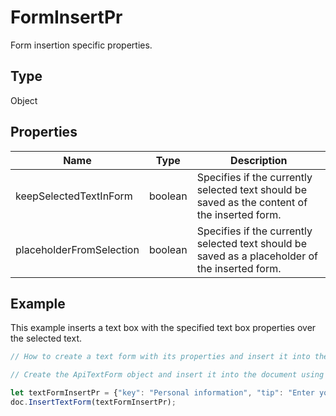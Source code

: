 # FormInsertPr

Form insertion specific properties.

## Type

Object

## Properties

| Name | Type | Description |
| ---- | ---- | ----------- |
| keepSelectedTextInForm | boolean | Specifies if the currently selected text should be saved as the content of the inserted form. |
| placeholderFromSelection | boolean | Specifies if the currently selected text should be saved as a placeholder of the inserted form. |


## Example

This example inserts a text box with the specified text box properties over the selected text.

```javascript editor-pdf
// How to create a text form with its properties and insert it into the ApiDocument object.

// Create the ApiTextForm object and insert it into the document using the specified properties.

let textFormInsertPr = {"key": "Personal information", "tip": "Enter your first name", "required": true, "placeholder": "Name", "comb": true, "maxCharacters": 10, "cellWidth": 3, "multiLine": false, "autoFit": false, "placeholderFromSelection": true, "keepSelectedTextInForm": false};
doc.InsertTextForm(textFormInsertPr);
```
